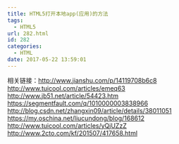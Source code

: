 ```yaml
---
title: HTML5打开本地app(应用)的方法
tags:
  - HTML5
url: 282.html
id: 282
categories:
  - HTML
date: 2017-05-22 13:59:01
---
```


相关链接：http://www.jianshu.com/p/14119708b6c8 http://www.tuicool.com/articles/emeq63 http://www.jb51.net/article/54423.htm https://segmentfault.com/q/1010000003838966 http://blog.csdn.net/zhangxin09/article/details/38011051 https://my.oschina.net/liucundong/blog/168612 http://www.tuicool.com/articles/yQjUZzZ http://www.2cto.com/kf/201507/417658.html